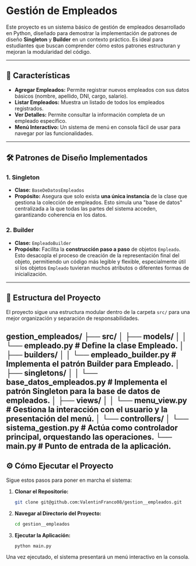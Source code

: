 
# Gestión de Empleados

Este proyecto es un sistema básico de gestión de empleados desarrollado en Python, diseñado para demostrar la implementación de patrones de diseño **Singleton** y **Builder** en un contexto práctico. Es ideal para estudiantes que buscan comprender cómo estos patrones estructuran y mejoran la modularidad del código.

---

## 🚀 Características

* **Agregar Empleados:** Permite registrar nuevos empleados con sus datos básicos (nombre, apellido, DNI, cargo, salario).
* **Listar Empleados:** Muestra un listado de todos los empleados registrados.
* **Ver Detalles:** Permite consultar la información completa de un empleado específico.
* **Menú Interactivo:** Un sistema de menú en consola fácil de usar para navegar por las funcionalidades.

---

## 🛠️ Patrones de Diseño Implementados

### 1. Singleton

* **Clase:** `BaseDeDatosEmpleados`
* **Propósito:** Asegura que solo exista **una única instancia** de la clase que gestiona la colección de empleados. Esto simula una "base de datos" centralizada a la que todas las partes del sistema acceden, garantizando coherencia en los datos.

### 2. Builder

* **Clase:** `EmpleadoBuilder`
* **Propósito:** Facilita la **construcción paso a paso** de objetos `Empleado`. Esto desacopla el proceso de creación de la representación final del objeto, permitiendo un código más legible y flexible, especialmente útil si los objetos `Empleado` tuvieran muchos atributos o diferentes formas de inicialización.

---

## 📂 Estructura del Proyecto

El proyecto sigue una estructura modular dentro de la carpeta `src/` para una mejor organización y separación de responsabilidades.

gestion_empleados/
├── src/
│   ├── models/
│   │   └── empleado.py              # Define la clase Empleado.
│   ├── builders/
│   │   └── empleado_builder.py      # Implementa el patrón Builder para Empleado.
│   ├── singletons/
│   │   └── base_datos_empleados.py  # Implementa el patrón Singleton para la base de datos de empleados.
│   ├── views/
│   │   └── menu_view.py             # Gestiona la interacción con el usuario y la presentación del menú.
│   └── controllers/
│       └── sistema_gestion.py       # Actúa como controlador principal, orquestando las operaciones.
└── main.py                          # Punto de entrada de la aplicación.
---

## ⚙️ Cómo Ejecutar el Proyecto

Sigue estos pasos para poner en marcha el sistema:

1.  **Clonar el Repositorio:**
    ```bash
    git clone git@github.com:ValentinFranco08/gestion__empleados.git
    ```

2.  **Navegar al Directorio del Proyecto:**
    ```bash
    cd gestion__empleados
    ```

3.  **Ejecutar la Aplicación:**
    ```bash
    python main.py
    ```

Una vez ejecutado, el sistema presentará un menú interactivo en la consola.

